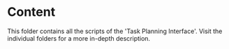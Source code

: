 # Content

This folder contains all the scripts of the 'Task Planning Interface'. Visit the individual folders for a more in-depth description.